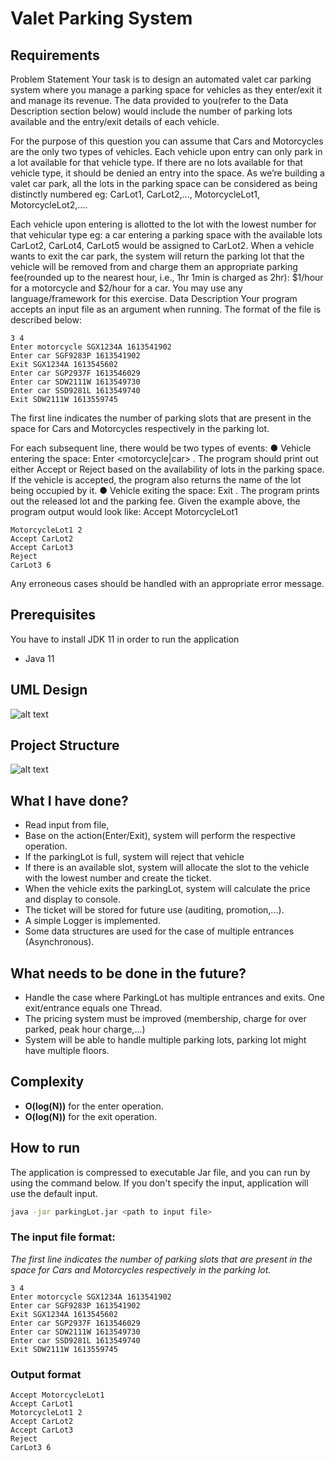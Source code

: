 # Valet Parking System
## Requirements
Problem Statement
Your task is to design an automated valet car parking system where you manage a parking space
for vehicles as they enter/exit it and manage its revenue. The data provided to you(refer to the
Data Description section below) would include the number of parking lots available and the
entry/exit details of each vehicle.

For the purpose of this question you can assume that Cars and
Motorcycles are the only two types of vehicles.
Each vehicle upon entry can only park in a lot available for that vehicle type. If there are no lots
available for that vehicle type, it should be denied an entry into the space. As we’re building a
valet car park, all the lots in the parking space can be considered as being distinctly numbered
eg: CarLot1, CarLot2,..., MotorcycleLot1, MotorcycleLot2,....

Each vehicle upon entering is allotted
to the lot with the lowest number for that vehicular type eg: a car entering a parking space with
the available lots CarLot2, CarLot4, CarLot5 would be assigned to CarLot2. When a vehicle wants
to exit the car park, the system will return the parking lot that the vehicle will be removed from
and charge them an appropriate parking fee(rounded up to the nearest hour, i.e., 1hr 1min is
charged as 2hr): $1/hour for a motorcycle and $2/hour for a car.
You may use any language/framework for this exercise.
Data Description
Your program accepts an input file as an argument when running. The format of the file is
described below:
```
3 4
Enter motorcycle SGX1234A 1613541902
Enter car SGF9283P 1613541902
Exit SGX1234A 1613545602
Enter car SGP2937F 1613546029
Enter car SDW2111W 1613549730
Enter car SSD9281L 1613549740
Exit SDW2111W 1613559745
```
The first line indicates the number of parking slots that are present in the space for Cars and
Motorcycles respectively in the parking lot.

For each subsequent line, there would be two types of events:
● Vehicle entering the space: Enter <motorcycle|car> <vehicle number>
<timestamp>. The program should print out either Accept or Reject based on the
availability of lots in the parking space. If the vehicle is accepted, the program also returns
the name of the lot being occupied by it.
● Vehicle exiting the space: Exit <vehicle number> <timestamp>. The program
prints out the released lot and the parking fee.
Given the example above, the program output would look like:
Accept MotorcycleLot1
```Accept CarLot1
MotorcycleLot1 2
Accept CarLot2
Accept CarLot3
Reject
CarLot3 6
```
Any erroneous cases should be handled with an appropriate error message.
## Prerequisites
You have to install JDK 11 in order to run the application
- Java 11
## UML Design
![alt text](https://i.ibb.co/Bc0X358/Screenshot-2021-10-04-at-8-01-59-PM.png)

## Project Structure
![alt text](https://i.ibb.co/Cm0jNm0/Screenshot-2021-10-04-at-8-01-15-PM.png)
## What I have done?
- Read input from file, 
- Base on the action(Enter/Exit), system will perform the respective operation.
- If the parkingLot is full, system will reject that vehicle
- If there is an available slot, system will allocate the slot to the vehicle  with the lowest number and create the ticket.
- When the vehicle exits the parkingLot, system will calculate the price and display to console.
- The ticket will be stored for future use (auditing, promotion,...).
- A simple Logger is implemented.
- Some data structures are used for the case of multiple entrances (Asynchronous).

## What needs to be done in the future?
- Handle the case where ParkingLot has multiple entrances and exits. One exit/entrance equals one Thread.
- The pricing system must be improved (membership, charge for over parked, peak hour charge,...)
- System will be able to handle multiple parking lots, parking lot might have multiple floors.
## Complexity
- **O(log(N))** for the enter operation.
- **O(log(N))** for the exit operation.

## How to run
The application is compressed to executable Jar file, and you can run by using the command below. If you don't specify the input, application will use the default input.

```bash
java -jar parkingLot.jar <path to input file>
```
### The input file format:
*The first line indicates the number of parking slots that are present in the space for Cars and
Motorcycles respectively in the parking lot.*
```text
3 4
Enter motorcycle SGX1234A 1613541902
Enter car SGF9283P 1613541902
Exit SGX1234A 1613545602
Enter car SGP2937F 1613546029
Enter car SDW2111W 1613549730
Enter car SSD9281L 1613549740
Exit SDW2111W 1613559745
```
### Output format
```text
Accept MotorcycleLot1
Accept CarLot1
MotorcycleLot1 2
Accept CarLot2
Accept CarLot3
Reject
CarLot3 6
```